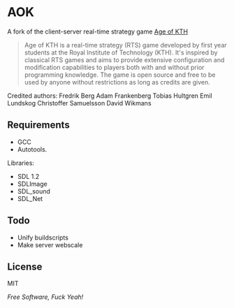 AOK
=========

A fork of the client-server real-time strategy game [Age of KTH](http://tapir.haninge.kth.se/~tobbe/ageofkth/)

>Age of KTH is a real-time strategy (RTS) game developed by first year students at the Royal Institute of Technology (KTH). It's inspired by classical RTS games and aims to provide extensive configuration and modification capabilities to players both with and without prior programming knowledge. The game is open source and free to be used by anyone without restrictions as long as credits are given.

Credited authors:
Fredrik Berg
Adam Frankenberg
Tobias Hultgren
Emil Lundskog
Christoffer Samuelsson
David Wikmans

Requirements
--------------
* GCC
* Autotools.

Libraries:

* SDL 1.2
* SDLImage 
* SDL_sound 
* SDL_Net

Todo
--------------
* Unify buildscripts
* Make server webscale
  

License
-

MIT

*Free Software, Fuck Yeah!*
